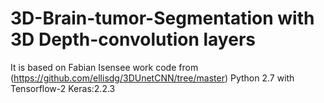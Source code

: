 # 3D-Brain-tumor-Segmentation with 3D Depth-convolution layers
It is based on Fabian Isensee work code from (https://github.com/ellisdg/3DUnetCNN/tree/master)
Python 2.7 with Tensorflow-2
Keras:2.2.3
